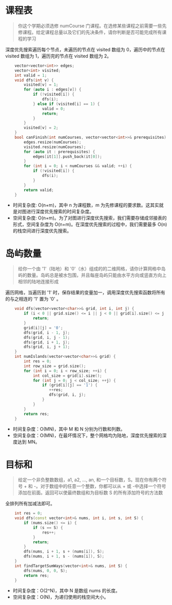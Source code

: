 # 课程表
> 你这个学期必须选修 numCourse 门课程。在选修某些课程之前需要一些先修课程。给定课程总量以及它们的先决条件，请你判断是否可能完成所有课程的学习

深度优先搜索遍历每个节点，未遍历的节点在 visited 数组为 0，遍历中的节点在 visited 数组为 1，遍历完的节点在 visited 数组为 2。
```cpp
    vector<vector<int>> edges;
    vector<int> visited;
    int valid = 1;
    void dfs(int v) {
        visited[v] = 1;
        for (auto i : edges[v]) {
            if (!visited[i]) {
                dfs(i);
            } else if (visited[i] == 1) {
                valid = 0;
                return;
            }
        }
        visited[v] = 2;
    }
    bool canFinish(int numCourses, vector<vector<int>>& prerequisites) {
        edges.resize(numCourses);
        visited.resize(numCourses);
        for (auto it : prerequisites) {
            edges[it[1]].push_back(it[0]);
        }
        for (int i = 0; i < numCourses && valid; ++i) {
            if (!visited[i]) {
                dfs(i);
            }
        }
        return valid;
    }
```
* 时间复杂度: O(n+m)，其中 n 为课程数，m 为先修课程的要求数。这其实就是对图进行深度优先搜索的时间复杂度。
* 空间复杂度: O(n+m)。为了对图进行深度优先搜索，我们需要存储成邻接表的形式，空间复杂度为 O(n+m)。在深度优先搜索的过程中，我们需要最多 O(n) 的栈空间进行深度优先搜索。
# 岛屿数量
> 给你一个由 '1'（陆地）和 '0'（水）组成的的二维网格，请你计算网格中岛屿的数量。岛屿总是被水包围，并且每座岛屿只能由水平方向或竖直方向上相邻的陆地连接形成

遍历网格，当遍历到 '1' 时，保存结果的变量加一，调用深度优先搜索函数将所有的与之相连的 '1' 置为 '0' 。
```cpp
    void dfs(vector<vector<char>>& grid, int i, int j) {
        if (i < 0 || grid.size() <= i || j < 0 || grid[i].size() <= j || grid[i][j] == '0') {
            return;
        }
        grid[i][j] = '0';
        dfs(grid, i - 1, j);
        dfs(grid, i, j - 1);
        dfs(grid, i + 1, j);
        dfs(grid, i, j + 1);
    }
    int numIslands(vector<vector<char>>& grid) {
        int res = 0;
        int row_size = grid.size();
        for (int i = 0; i < row_size; ++i) {
            int col_size = grid[i].size();
            for (int j = 0; j < col_size; ++j) {
                if (grid[i][j] == '1') {
                   ++res;
                   dfs(grid, i, j);
                }
            }
        }
        return res;
    }
```
* 时间复杂度：O(MN)，其中 M 和 N 分别为行数和列数。
* 空间复杂度：O(MN)，在最坏情况下，整个网格均为陆地，深度优先搜索的深度达到 MN。
# 目标和
> 给定一个非负整数数组，a1, a2, ..., an, 和一个目标数，S。现在你有两个符号 + 和 -。对于数组中的任意一个整数，你都可以从 + 或 -中选择一个符号添加在前面。返回可以使最终数组和为目标数 S 的所有添加符号的方法数

全排列所有加减法即可。
```cpp
    int res = 0;
    void dfs(const vector<int>& nums, int i, int s, int S) {
        if (nums.size() <= i) {
            if (s == S) {
                res++;
            }
            return;
        }
        dfs(nums, i + 1, s + (nums[i]), S);
        dfs(nums, i + 1, s - (nums[i]), S);
    }
    int findTargetSumWays(vector<int>& nums, int S) {
        dfs(nums, 0, 0, S);
        return res;
    }
```
* 时间复杂度：O(2^N)，其中 N 是数组 nums 的长度。
* 空间复杂度：O(N)，为递归使用的栈空间大小。